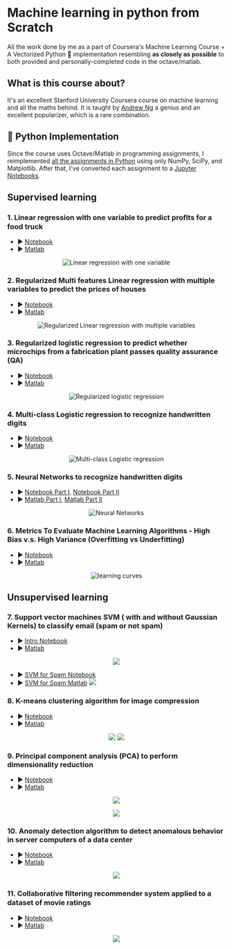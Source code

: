 # Machine learning in python from Scratch 
All the work done by me as a part of Coursera's Machine Learning Course + A Vectorized Python 🐍 implementation resembling **as closely as possible** to both provided and personally-completed code in the octave/matlab.
## What is this course about?
It's an excellent Stanford University Coursera course on machine learning and all the maths behind. It is taught by [Andrew Ng](https://en.wikipedia.org/wiki/Andrew_Ng) a genius and an excellent popularizer, which is a rare combination. 
## 🐍 Python Implementation
Since the course uses Octave/Matlab in programming assignments, I reimplemented [all the assignments in Python]( https://github.com/hzitoun/coursera_machine_learning_course/tree/master/algorithms_in_python) using only NumPy, SciPy, and Matplotlib.
After that, I've converted each assignment to a [Jupyter Notebooks](https://github.com/hzitoun/coursera_machine_learning_matlab_python/tree/master/jupyter_notebooks).
## Supervised learning
### 1.  **Linear regression** with one variable to predict proﬁts for a food truck 
- ▶️ [Notebook](https://github.com/hzitoun/coursera_machine_learning_matlab_python/blob/master/jupyter_notebooks/week_2/ex1.ipynb) 
- ▶️ [Matlab](https://github.com/hzitoun/coursera_machine_learning_matlab_python/tree/master/algorithms_in_matlab/week_2/ex1)
<p align="center">
    <img src ="./figures/1_linear_regression.png" alt="Linear regression with one variable"/>
</p>

### 2.  **Regularized Multi features Linear regression** with multiple variables to predict the prices of houses 
- ▶️ [Notebook](https://github.com/hzitoun/coursera_machine_learning_matlab_python/blob/master/jupyter_notebooks/week_2/ex1MultiFeatures.ipynb)
- ▶️ [Matlab](https://github.com/hzitoun/coursera_machine_learning_matlab_python/blob/master/algorithms_in_matlab/week_2/ex1/ex1_multi.m)
<p align="center">
    <img src ="./figures/1_linear_regression_3d.png" alt="Regularized Linear regression with multiple variables"/>
</p>
 
### 3.  **Regularized logistic regression** to predict whether microchips from a fabrication plant passes quality assurance (QA)
- ▶️ [Notebook](https://github.com/hzitoun/coursera_machine_learning_matlab_python/blob/master/jupyter_notebooks/week_3/ex2_reg.ipynb)
- ▶️ [Matlab](https://github.com/hzitoun/coursera_machine_learning_matlab_python/blob/master/algorithms_in_matlab/week_3/ex2/ex2_reg.m)
<p align="center">
    <img src ="./figures/2_logistic_regression.png" alt="Regularized logistic regression"/>
</p>

### 4.  **Multi-class Logistic regression** to recognize handwritten digits 
- ▶️ [Notebook](https://github.com/hzitoun/coursera_machine_learning_matlab_python/blob/master/jupyter_notebooks/week_4/ex3.ipynb)
- ▶️ [Matlab](https://github.com/hzitoun/coursera_machine_learning_matlab_python/blob/master/algorithms_in_matlab/week_4/ex3/ex3.m)
<p align="center">
   <img src ="./figures/3_one_vs_all_classification.png" alt="Multi-class Logistic regression" />
</p>

### 5.  **Neural Networks** to recognize handwritten digits 
- ▶️ [Notebook Part I](https://github.com/hzitoun/coursera_machine_learning_matlab_python/blob/master/jupyter_notebooks/week_4/ex3_nn.ipynb), [Notebook Part II](https://github.com/hzitoun/coursera_machine_learning_matlab_python/blob/master/jupyter_notebooks/week_5/ex4.ipynb)
- ▶️ [Matlab Part I](https://github.com/hzitoun/coursera_machine_learning_matlab_python/blob/master/algorithms_in_matlab/week_4/ex3/ex3_nn.m), [Matlab Part II](https://github.com/hzitoun/coursera_machine_learning_matlab_python/blob/master/algorithms_in_matlab/week_5/ex4/ex4_nn.m)
<p align="center">
    <img src ="./figures/4_viz_nn.png" alt="Neural Networks"/>
</p>

### 6.  **Metrics To Evaluate Machine Learning Algorithms - High Bias v.s. High Variance (Overfitting vs Underfitting)**
- ▶️ [Notebook](https://github.com/hzitoun/coursera_machine_learning_matlab_python/blob/master/jupyter_notebooks/week_6/ex5.ipynb)
- ▶️ [Matlab](https://github.com/hzitoun/coursera_machine_learning_matlab_python/blob/master/algorithms_in_matlab/week_6/ex5/ex5.m)
<p align="center">
    <img src ="./figures/5_learning_curves.png" alt="learning curves"/>
</p>

## Unsupervised learning
### 7.  **Support vector machines SVM** ( with and without Gaussian Kernels) to classify email (spam or not spam)
- ▶️ [Intro Notebook](https://github.com/hzitoun/coursera_machine_learning_matlab_python/blob/master/jupyter_notebooks/week_7/ex6.ipynb)
- ▶️ [Matlab](https://github.com/hzitoun/coursera_machine_learning_matlab_python/blob/master/algorithms_in_matlab/week_7/ex6/ex6.m)
<p align="center">
    <img src ="./figures/6_svms.png" />
    
- ▶️ [SVM for Spam Notebook](https://github.com/hzitoun/coursera_machine_learning_matlab_python/blob/master/jupyter_notebooks/week_7/ex6_spam.ipynb)
- ▶️ [SVM for Spam Matlab](https://github.com/hzitoun/coursera_machine_learning_matlab_python/blob/master/algorithms_in_matlab/week_7/ex6/ex6_spam.m)
    <img src ="./figures/6_spam.png" />
</p>

### 8.  **K-means** clustering algorithm for image compression
- ▶️ [Notebook](https://github.com/hzitoun/coursera_machine_learning_matlab_python/blob/master/jupyter_notebooks/week_8/ex7.ipynb) 
- ▶️ [Matlab](https://github.com/hzitoun/coursera_machine_learning_matlab_python/blob/master/algorithms_in_matlab/week_8/ex7/ex7.m)
<p align="center">
   <img src ="./figures/7_kmeans.png" />
    <img src ="./figures/7_keams_image_compression.png" />
</p>

### 9.  **Principal component analysis (PCA)** to perform dimensionality reduction
- ▶️ [Notebook](https://github.com/hzitoun/coursera_machine_learning_matlab_python/blob/master/jupyter_notebooks/week_8/ex7_pca.ipynb) 
- ▶️ [Matlab](https://github.com/hzitoun/coursera_machine_learning_matlab_python/blob/master/algorithms_in_matlab/week_8/ex7/ex7_pca.m)
<p align="center">
 <img src ="./figures/8_pca_datasets_before.png" />
</p>
<p align="center">
   <img src ="./figures/8_pca_faces.png" />
</p>
 
### 10.  **Anomaly detection algorithm** to detect anomalous behavior in server computers of a data center
- ▶️ [Notebook](https://github.com/hzitoun/coursera_machine_learning_matlab_python/blob/master/jupyter_notebooks/week_9/ex8.ipynb)
- ▶️ [Matlab](https://github.com/hzitoun/coursera_machine_learning_matlab_python/blob/master/algorithms_in_matlab/week_9/ex8/ex8.m)
<p align="center">
    <img src ="./figures/9_anomaly_detection.png" />
</p>

### 11. **Collaborative ﬁltering recommender system** applied to a dataset of movie ratings
- ▶️ [Notebook](https://github.com/hzitoun/coursera_machine_learning_matlab_python/blob/master/jupyter_notebooks/week_9/ex8_cofi.ipynb)
- ▶️ [Matlab](https://github.com/hzitoun/coursera_machine_learning_matlab_python/blob/master/algorithms_in_matlab/week_9/ex8/ex8_cofi.m)
<p align="center">
    <img src ="./figures/9_collaborative_filtering.png" />
</p>

